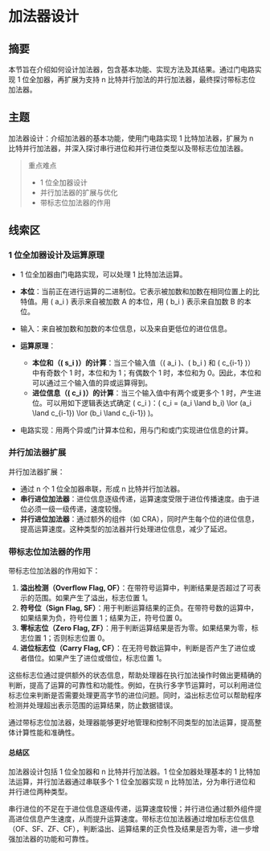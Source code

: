 # 加法器设计

## 摘要

本节旨在介绍如何设计加法器，包含基本功能、实现方法及其结果。通过门电路实现 1 位全加器，再扩展为支持 n 比特并行加法的并行加法器，最终探讨带标志位加法器。

## 主题

加法器设计：介绍加法器的基本功能，使用门电路实现 1 比特加法器，扩展为 n 比特并行加法器，并深入探讨串行进位和并行进位类型以及带标志位加法器。

> 重点难点
>
> - 1 位全加器设计
> - 并行加法器的扩展与优化
> - 带标志位加法器的作用

## 线索区

### 1 位全加器设计及运算原理

- 1 位全加器由门电路实现，可以处理 1 比特加法运算。
- **本位**：当前正在进行运算的二进制位。它表示被加数和加数在相同位置上的比特值。用 \( a_i \) 表示来自被加数 A 的本位，用 \( b_i \) 表示来自加数 B 的本位。
- 输入：来自被加数和加数的本位信息，以及来自更低位的进位信息。

- **运算原理**：
  - **本位和（\( s_i \)）的计算**：当三个输入值（\( a_i \)、\( b_i \) 和 \( c_{i-1} \)）中有奇数个 1 时，本位和为 1；有偶数个 1 时，本位和为 0。因此，本位和可以通过三个输入值的异或运算得到。
  - **进位信息（\( c_i \)）的计算**：当三个输入值中有两个或更多个 1 时，产生进位。可以用如下逻辑表达式确定 \( c_i \)：\( c_i = (a_i \land b_i) \lor (a_i \land c_{i-1}) \lor (b_i \land c_{i-1}) \)。
- 电路实现：用两个异或门计算本位和，用与门和或门实现进位信息的计算。

### 并行加法器扩展

并行加法器扩展：

- 通过 n 个 1 位全加器串联，形成 n 比特并行加法器。
- **串行进位加法器**：进位信息逐级传递，运算速度受限于进位传播速度。由于进位必须一级一级传递，速度较慢。
- **并行进位加法器**：通过额外的组件（如 CRA），同时产生每个位的进位信息，提高运算速度。这种类型的加法器并行处理进位信息，减少了延迟。

### 带标志位加法器的作用

带标志位加法器的作用如下：

1. **溢出检测（Overflow Flag, OF）**：在带符号运算中，判断结果是否超过了可表示的范围。如果产生了溢出，标志位置 1。
2. **符号位（Sign Flag, SF）**：用于判断运算结果的正负。在带符号数的运算中，如果结果为负，符号位置 1；结果为正，符号位置 0。
3. **零标志位（Zero Flag, ZF）**：用于判断运算结果是否为零。如果结果为零，标志位置 1；否则标志位置 0。
4. **进位标志位（Carry Flag, CF）**：在无符号数运算中，判断是否产生了进位或者借位。如果产生了进位或借位，标志位置 1。

这些标志位通过提供额外的状态信息，帮助处理器在执行加法操作时做出更精确的判断，提高了运算的可靠性和功能性。例如，在执行多字节运算时，可以利用进位标志位来判断是否需要处理更高字节的进位问题。同时，溢出标志位可以帮助程序检测并处理超出表示范围的运算结果，防止数据错误。

通过带标志位加法器，处理器能够更好地管理和控制不同类型的加法运算，提高整体计算性能和准确性。

#### 总结区

加法器设计包括 1 位全加器和 n 比特并行加法器。1 位全加器处理基本的 1 比特加法运算，并行加法器通过串联多个 1 位全加器实现 n 比特加法，分为串行进位和并行进位两种类型。

串行进位的不足在于进位信息逐级传递，运算速度较慢；并行进位通过额外组件提高进位信息产生速度，从而提升运算速度。带标志位加法器通过增加标志位信息（OF、SF、ZF、CF），判断溢出、运算结果的正负性及结果是否为零，进一步增强加法器的功能和可靠性。
